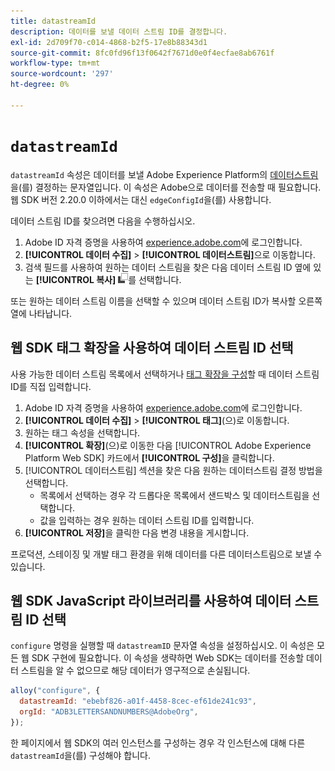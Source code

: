 ```yaml
---
title: datastreamId
description: 데이터를 보낼 데이터 스트림 ID를 결정합니다.
exl-id: 2d709f70-c014-4868-b2f5-17e8b88343d1
source-git-commit: 8fc0fd96f13f0642f7671d0e0f4ecfae8ab6761f
workflow-type: tm+mt
source-wordcount: '297'
ht-degree: 0%

---
```


# `datastreamId`

`datastreamId` 속성은 데이터를 보낼 Adobe Experience Platform의 [데이터스트림](../../../datastreams/overview.md)을(를) 결정하는 문자열입니다. 이 속성은 Adobe으로 데이터를 전송할 때 필요합니다. 웹 SDK 버전 2.20.0 이하에서는 대신 `edgeConfigId`을(를) 사용합니다.

데이터 스트림 ID를 찾으려면 다음을 수행하십시오.

1. Adobe ID 자격 증명을 사용하여 [experience.adobe.com](https://experience.adobe.com)에 로그인합니다.
1. **[!UICONTROL 데이터 수집]** > **[!UICONTROL 데이터스트림]**&#x200B;으로 이동합니다.
1. 검색 필드를 사용하여 원하는 데이터 스트림을 찾은 다음 데이터 스트림 ID 옆에 있는 **[!UICONTROL 복사]** ![복사](../../assets/copy.png)를 선택합니다.

또는 원하는 데이터 스트림 이름을 선택할 수 있으며 데이터 스트림 ID가 복사할 오른쪽 열에 나타납니다.

## 웹 SDK 태그 확장을 사용하여 데이터 스트림 ID 선택

사용 가능한 데이터 스트림 목록에서 선택하거나 [태그 확장을 구성](/help/tags/extensions/client/web-sdk/web-sdk-extension-configuration.md)할 때 데이터 스트림 ID를 직접 입력합니다.

1. Adobe ID 자격 증명을 사용하여 [experience.adobe.com](https://experience.adobe.com)에 로그인합니다.
1. **[!UICONTROL 데이터 수집]** > **[!UICONTROL 태그]**(으)로 이동합니다.
1. 원하는 태그 속성을 선택합니다.
1. **[!UICONTROL 확장]**(으)로 이동한 다음 [!UICONTROL Adobe Experience Platform Web SDK] 카드에서 **[!UICONTROL 구성]**&#x200B;을 클릭합니다.
1. [!UICONTROL 데이터스트림] 섹션을 찾은 다음 원하는 데이터스트림 결정 방법을 선택합니다.
   * 목록에서 선택하는 경우 각 드롭다운 목록에서 샌드박스 및 데이터스트림을 선택합니다.
   * 값을 입력하는 경우 원하는 데이터 스트림 ID를 입력합니다.
1. **[!UICONTROL 저장]**&#x200B;을 클릭한 다음 변경 내용을 게시합니다.

프로덕션, 스테이징 및 개발 태그 환경을 위해 데이터를 다른 데이터스트림으로 보낼 수 있습니다.

## 웹 SDK JavaScript 라이브러리를 사용하여 데이터 스트림 ID 선택

`configure` 명령을 실행할 때 `datastreamID` 문자열 속성을 설정하십시오. 이 속성은 모든 웹 SDK 구현에 필요합니다. 이 속성을 생략하면 Web SDK는 데이터를 전송할 데이터 스트림을 알 수 없으므로 해당 데이터가 영구적으로 손실됩니다.

```js
alloy("configure", {
  datastreamId: "ebebf826-a01f-4458-8cec-ef61de241c93",
  orgId: "ADB3LETTERSANDNUMBERS@AdobeOrg",
});
```

한 페이지에서 웹 SDK의 여러 인스턴스를 구성하는 경우 각 인스턴스에 대해 다른 `datastreamId`을(를) 구성해야 합니다.

